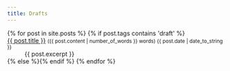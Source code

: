 ```yaml
---
title: Drafts
---
```


<dl>
  {% for post in site.posts %}
  {% if post.tags contains 'draft' %}
  <dt>
    <a href="{{ post.url }}">{{ post.title }}</a>
    <small> ({{ post.content | number_of_words }} words) <time datetime="{{ post.date | date_to_xmlschema }}" class="post-date">{{ post.date | date_to_string }}</time> </small>
  </dt>
  <dd>{{ post.excerpt }}</dd>
  {% else %}{% endif %}
  {% endfor %}
</dl>

